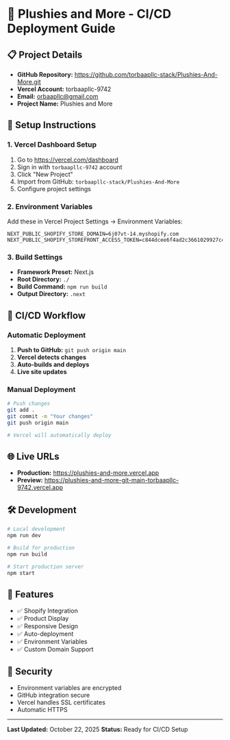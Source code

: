 # 🚀 Plushies and More - CI/CD Deployment Guide

## 📋 Project Details
- **GitHub Repository:** https://github.com/torbaapllc-stack/Plushies-And-More.git
- **Vercel Account:** torbaapllc-9742
- **Email:** orbaapllc@gmail.com
- **Project Name:** Plushies and More

## 🔧 Setup Instructions

### 1. Vercel Dashboard Setup
1. Go to https://vercel.com/dashboard
2. Sign in with `torbaapllc-9742` account
3. Click "New Project"
4. Import from GitHub: `torbaapllc-stack/Plushies-And-More`
5. Configure project settings

### 2. Environment Variables
Add these in Vercel Project Settings → Environment Variables:

```
NEXT_PUBLIC_SHOPIFY_STORE_DOMAIN=6j07vt-14.myshopify.com
NEXT_PUBLIC_SHOPIFY_STOREFRONT_ACCESS_TOKEN=c844dcee6f4ad2c3661029927c407257
```

### 3. Build Settings
- **Framework Preset:** Next.js
- **Root Directory:** `./`
- **Build Command:** `npm run build`
- **Output Directory:** `.next`

## 🔄 CI/CD Workflow

### Automatic Deployment
1. **Push to GitHub:** `git push origin main`
2. **Vercel detects changes**
3. **Auto-builds and deploys**
4. **Live site updates**

### Manual Deployment
```bash
# Push changes
git add .
git commit -m "Your changes"
git push origin main

# Vercel will automatically deploy
```

## 🌐 Live URLs
- **Production:** https://plushies-and-more.vercel.app
- **Preview:** https://plushies-and-more-git-main-torbaapllc-9742.vercel.app

## 🛠️ Development
```bash
# Local development
npm run dev

# Build for production
npm run build

# Start production server
npm start
```

## 📱 Features
- ✅ Shopify Integration
- ✅ Product Display
- ✅ Responsive Design
- ✅ Auto-deployment
- ✅ Environment Variables
- ✅ Custom Domain Support

## 🔐 Security
- Environment variables are encrypted
- GitHub integration secure
- Vercel handles SSL certificates
- Automatic HTTPS

---
**Last Updated:** October 22, 2025
**Status:** Ready for CI/CD Setup
